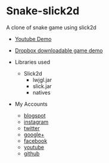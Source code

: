 # Snake-slick2d
A clone of snake game using slick2d

* [Youtube Demo](https://www.youtube.com/watch?v=OgCG7dQm3z4)
* [Dropbox downloadable game demo](https://www.dropbox.com/sh/8847w7lkrklgipp/AABzrcACUNwBkOBl9FAanzV-a?dl=0) 

* Libraries used
  * Slick2d   
    * lwjgl.jar
    * slick.jar
    * natives
 
* My Accounts 
  * [blogspot](http://doppelgunner.blogspot.com/)
  * [instagram](https://www.instagram.com/doppelgunner/)
  * [twitter](https://twitter.com/doppelgunner)
  * [google+](https://plus.google.com/u/0/111975005561843752356/posts)
  * [facebook](https://www.facebook.com/doppelgunner)
  * [youtube](https://www.youtube.com/channel/UCjd_DY1LawVuZuLteDbVabQ)
  * [github](https://github.com/doppelgunner)
